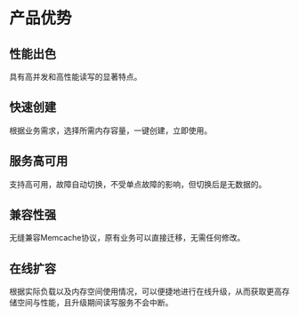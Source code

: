 # 产品优势



## 性能出色

具有高并发和高性能读写的显著特点。

## 快速创建

根据业务需求，选择所需内存容量，一键创建，立即使用。

## 服务高可用

支持高可用，故障自动切换，不受单点故障的影响，但切换后是无数据的。

## 兼容性强

无缝兼容Memcache协议，原有业务可以直接迁移，无需任何修改。

## 在线扩容

根据实际负载以及内存空间使用情况，可以便捷地进行在线升级，从而获取更高存储空间与性能，且升级期间读写服务不会中断。
